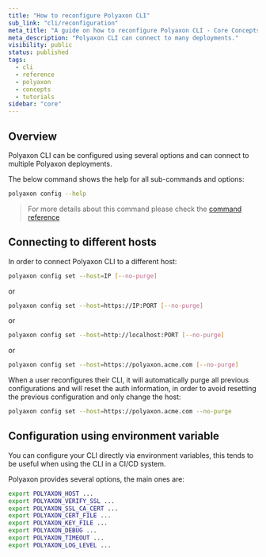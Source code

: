 ```yaml
---
title: "How to reconfigure Polyaxon CLI"
sub_link: "cli/reconfiguration"
meta_title: "A guide on how to reconfigure Polyaxon CLI - Core Concepts"
meta_description: "Polyaxon CLI can connect to many deployments."
visibility: public
status: published
tags:
  - cli
  - reference
  - polyaxon
  - concepts
  - tutorials
sidebar: "core"
---
```


## Overview

Polyaxon CLI can be configured using several options and can connect to multiple Polyaxon deployments.

The below command shows the help for all sub-commands and options:

```bash
polyaxon config --help
```

> For more details about this command please check the [command reference](/docs/core/cli/config/)

## Connecting to different hosts

In order to connect Polyaxon CLI to a different host: 

```bash
polyaxon config set --host=IP [--no-purge]
```

or 

```bash
polyaxon config set --host=https://IP:PORT [--no-purge]
```

or 

```bash
polyaxon config set --host=http://localhost:PORT [--no-purge]
```


or 

```bash
polyaxon config set --host=https://polyaxon.acme.com [--no-purge]
```

When a user reconfigures their CLI, it will automatically purge all previous configurations and will reset the auth information, in order to avoid resetting the previous configuration and only change the host:

```bash
polyaxon config set --host=https://polyaxon.acme.com --no-purge
```

## Configuration using environment variable

You can configure your CLI directly via environment variables, this tends to be useful when using the CLI in a CI/CD system.

Polyaxon provides several options, the main ones are:

```bash
export POLYAXON_HOST ...
export POLYAXON_VERIFY_SSL ...
export POLYAXON_SSL_CA_CERT ...
export POLYAXON_CERT_FILE ...
export POLYAXON_KEY_FILE ...
export POLYAXON_DEBUG ...
export POLYAXON_TIMEOUT ...
export POLYAXON_LOG_LEVEL ...
```
